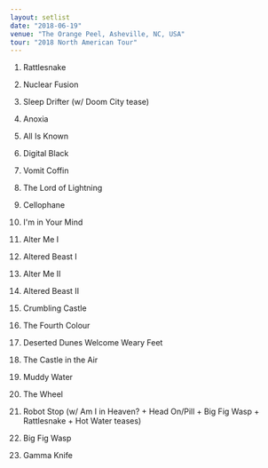 ```yaml
---
layout: setlist
date: "2018-06-19"
venue: "The Orange Peel, Asheville, NC, USA"
tour: "2018 North American Tour"
---
```



 1. Rattlesnake

 2. Nuclear Fusion

 3. Sleep Drifter
    (w/ Doom City tease)

 4. Anoxia

 5. All Is Known

 6. Digital Black

 7. Vomit Coffin

 8. The Lord of Lightning

 9. Cellophane

10. I'm in Your Mind

11. Alter Me I

12. Altered Beast I

13. Alter Me II

14. Altered Beast II

15. Crumbling Castle

16. The Fourth Colour

17. Deserted Dunes Welcome Weary Feet

18. The Castle in the Air

19. Muddy Water

20. The Wheel

21. Robot Stop
    (w/ Am I in Heaven? + Head On/Pill + Big Fig Wasp + Rattlesnake + Hot Water teases)

22. Big Fig Wasp

23. Gamma Knife


